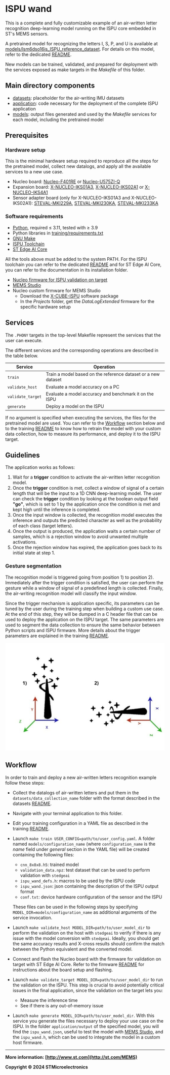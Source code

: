 # ISPU wand

This is a complete and fully customizable example of an air-written letter recognition deep-learning model running on the ISPU core embedded in ST's MEMS sensors.

A pretrained model for recognizing the letters I, S, P, and U is available at [models/lsm6dso16is_ISPU_reference_dataset](./models/lsm6dso16is_ISPU_reference_dataset). For details on this model, refer to the dedicated [README](./models/lsm6dso16is_ISPU_reference_dataset/README.md).

New models can be trained, validated, and prepared for deployment with the services exposed as make targets in the *Makefile* of this folder.

## Main directory components

* [datasets](./datasets): placeholder for the air-writing IMU datasets
* [application](./application): code necessary for the deployment of the complete ISPU application
* [models](./models): output files generated and used by the *Makefile* services for each model, including the pretrained model

## Prerequisites

### Hardware setup

This is the minimal hardware setup required to reproduce all the steps for the pretrained model, collect new datalogs, and apply all the available services to a new use case.

- Nucleo board: [Nucleo-F401RE](https://www.st.com/en/evaluation-tools/nucleo-f401re.html) or [Nucleo-U575ZI-Q](https://www.st.com/en/evaluation-tools/nucleo-u575zi-q.html)
- Expansion board: [X-NUCLEO-IKS01A3](https://www.st.com/en/ecosystems/x-nucleo-iks01a3.html), [X-NUCLEO-IKS02A1](https://www.st.com/en/ecosystems/x-nucleo-iks02a1.html) or [X-NUCLEO-IKS4A1](https://www.st.com/en/ecosystems/x-nucleo-iks4a1.html)
- Sensor adapter board (only for X-NUCLEO-IKS01A3 and X-NUCLEO-IKS02A1): [STEVAL-MKI229A](https://www.st.com/en/evaluation-tools/steval-mki229a.html), [STEVAL-MKI230KA](https://www.st.com/en/evaluation-tools/steval-mki230ka.html), [STEVAL-MKI233KA](https://www.st.com/en/evaluation-tools/steval-mki233ka.html)

### Software requirements

- [Python](https://www.python.org), required ≤ 3.11, tested with ≥ 3.9
- Python libraries in [training/requirements.txt](./training/requirements.txt)
- [GNU Make](https://www.gnu.org/software/make)
- [ISPU Toolchain](https://www.st.com/en/development-tools/ispu-toolchain.html)
- [ST Edge AI Core](https://www.st.com/en/development-tools/stedgeai-core.html)

All the tools above must be added to the system PATH. For the ISPU toolchain you can refer to the dedicated [README](https://github.com/STMicroelectronics/ispu-examples/blob/master/README.md) and for ST Edge AI Core, you can refer to the documentation in its installation folder.

- [Nucleo firmware for ISPU validation on target](../../host_firmware/nucleo_ispu_stedgeai_validate)
- [MEMS Studio](https://www.st.com/en/development-tools/mems-studio.html)
- Nucleo custom firmware for MEMS Studio
   - Download the [X-CUBE-ISPU](https://www.st.com/en/embedded-software/x-cube-ispu.html) software package
   - In the *Projects* folder, get the *DataLogExtended* firmware for the specific hardware setup

## Services

The `.PHONY` targets in the top-level Makefile represent the services that the user can execute.

The different services and the corresponding operations are described in the table below.

| Service           | Operation                                                        |
| ----------------- | ---------------------------------------------------------------- |
| `train`           | Train a model based on the reference dataset or a new dataset    |
| `validate_host`   | Evaluate a model accuracy on a PC |
| `validate_target` | Evaluate a model accuracy and benchmark it on the ISPU |
| `generate`        | Deploy a model on the ISPU                                       |

If no argument is specified when executing the services, the files for the pretrained model are used. You can refer to the [Workflow](#workflow) section below and to the training [README](./training/README.md) to know how to retrain the model with your custom data collection, how to measure its performance, and deploy it to the ISPU target.

## Guidelines

The application works as follows:

1. Wait for a **trigger** condition to activate the air-written letter recognition model.
2. Once the **trigger** condition is met, collect a window of signal of a certain length that will be the input to a 1D CNN deep-learning model. The user can check the **trigger** condition by looking at the boolean output field **"go"**, which is set to 1 by the application once the condition is met and kept high until the inference is completed.
3. Once the input window is collected, the recognition model executes the inference and outputs the predicted character as well as the probability of each class (target letters).
4. Once the output is produced, the application waits a certain number of samples, which is a rejection window to avoid unwanted multiple activations.
5. Once the rejection window has expired, the application goes back to its initial state at step 1.

### Gesture segmentation

The recognition model is triggered going from position 1) to position 2). Immediately after the trigger condition is satisfied, the user can perform the gesture while a window of signal of a predefined length is collected. Finally, the air-writing recognition model will classify the input window.

Since the trigger mechanism is application specific, its parameters can be tuned by the user during the training step when building a custom use case. At the end of this step, they will be dumped in a C header file that can be used to deploy the application on the ISPU target. The same parameters are used to segment the data collection to ensure the same behavior between Python scripts and ISPU firmware. More details about the trigger parameters are explained in the training [README](./training/README.md).

![](images/img1.jpg)

## Workflow

In order to train and deploy a new air-written letters recognition example follow these steps:

- Collect the datalogs of air-written letters and put them in the `datasets/data_collection_name` folder with the format described in the datasets [README](./datasets/README.md).
- Navigate with your terminal application to this folder.
- Edit your training configuration in a YAML file as described in the training [README](./training/README.md).
- Launch `make train USER_CONFIG=path/to/user_config.yaml`. A folder named `models/configuration_name` (where `configuration_name` is the *name* field under *general* section in the YAML file) will be created containing the following files:
   - `cnn_8x8x8.h5`: trained model
   - `validation_data.npz`: test dataset that can be used to perform validation with `stedgeai`
   - `ispu_wand_defs.h`: macros to be used by the ISPU code
   - `ispu_wand.json`: json containing the description of the ISPU output format
   - `conf.txt`: device hardware configuration of the sensor and the ISPU

   These files can be used in the following steps by specifying `MODEL_DIR=models/configuration_name` as additional arguments of the service invocation.
- Launch `make validate_host MODEL_DIR=path/to/user_model_dir` to perform the validation on the host with `stedgeai` to verify if there is any issue with the model conversion with `stedgeai`. Ideally, you should get the same accuracy results and X-cross results should confirm the match between the Python equivalent and the converted model.
- Connect and flash the Nucleo board with the firmware for validation on target with ST Edge AI Core. Refer to the firmware [README](../../host_firmware/nucleo_ispu_stedgeai_validate/README.md) for instructions about the board setup and flashing.
- Launch `make validate_target MODEL_DIR=path/to/user_model_dir` to run the validation on the ISPU. This step is crucial to avoid potentially critical issues in the final application, since the validation on the target lets you:
   - Measure the inference time
   - See if there is any out-of-memory issue
- Launch `make generate MODEL_DIR=path/to/user_model_dir`. With this service you generate the files necessary to deploy your use case on the ISPU. In the folder `application/output` of the specified model, you will find the `ispu_wand.json`, useful to test the model with [MEMS Studio](https://www.st.com/en/development-tools/mems-studio.html), and the `ispu_wand.h`, which can be used to integrate the model in a custom host firmware.

------

**More information: [http://www.st.com](http://st.com/MEMS)**

**Copyright © 2024 STMicroelectronics**
